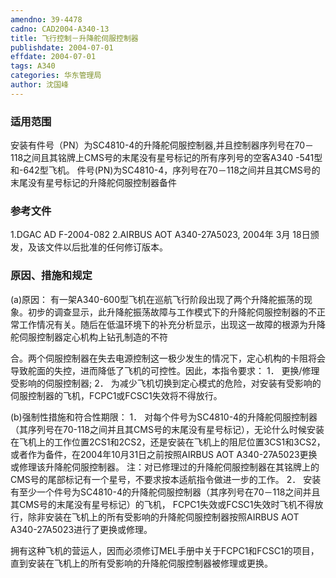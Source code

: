 ```yaml
---
amendno: 39-4478
cadno: CAD2004-A340-13
title: 飞行控制－升降舵伺服控制器
publishdate: 2004-07-01
effdate: 2004-07-01
tags: A340
categories: 华东管理局
author: 沈国峰
---
```


### 适用范围 
安装有件号（PN）为SC4810-4的升降舵伺服控制器,并且控制器序列号在70－118之间且其铭牌上CMS号的末尾没有星号标记的所有序列号的空客A340 -541型和-642型飞机。
件号(PN)为SC4810-4，序列号在70－118之间并且其CMS号的末尾没有星号标记的升降舵伺服控制器备件

### 参考文件
1.DGAC AD F-2004-082 
2.AIRBUS AOT A340-27A5023, 2004年 3月 18日颁发，及该文件以后批准的任何修订版本。

### 原因、措施和规定 
(a)原因： 
   有一架A340-600型飞机在巡航飞行阶段出现了两个升降舵振荡的现象。初步的调查显示，此升降舵振荡故障与工作模式下的升降舵伺服控制器的不正常工作情况有关。随后在低温环境下的补充分析显示，出现这一故障的根源为升降舵伺服控制器定心机构上钻孔制造的不符
  
合。两个伺服控制器在失去电源控制这一极少发生的情况下，定心机构的卡阻将会导致舵面的失控，进而降低了飞机的可控性。因此，本指令要求： 
1． 更换/修理受影响的伺服控制器; 
2．
为减少飞机切换到定心模式的危险，对安装有受影响的伺服控制器的飞机，FCPC1或FCSC1失效将不得放行。 

(b)强制性措施和符合性期限： 
1．
对每个件号为SC4810-4的升降舵伺服控制器（其序列号在70-118之间并且其CMS号的末尾没有星号标记），无论什么时候安装在飞机上的工作位置2CS1和2CS2，还是安装在飞机上的阻尼位置3CS1和3CS2，或者作为备件，在2004年10月31日之前按照AIRBUS AOT A340-27A5023更换或修理该升降舵伺服控制器。 
注：对已修理过的升降舵伺服控制器在其铭牌上的CMS号的尾部标记有一个星号，不要求按本适航指令做进一步的工作。 
2．
安装有至少一个件号为SC4810-4的升降舵伺服控制器（其序列号在70－118之间并且其CMS号的末尾没有星号标记）的飞机， FCPC1失效或FCSC1失效时飞机不得放行，除非安装在飞机上的所有受影响的升降舵伺服控制器按照AIRBUS AOT A340-27A5023进行了更换或修理。

拥有这种飞机的营运人，因而必须修订MEL手册中关于FCPC1和FCSC1的项目，直到安装在飞机上的所有受影响的升降舵伺服控制器被修理或更换。 
